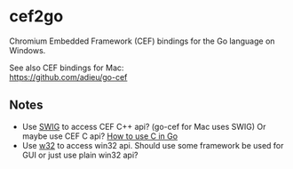 cef2go
======
Chromium Embedded Framework (CEF) bindings for the Go language on Windows.

See also CEF bindings for Mac:  
https://github.com/adieu/go-cef

Notes
-----
* Use [SWIG](http://www.swig.org/Doc2.0/Go.html) to access CEF C++ api? (go-cef for Mac uses SWIG) Or maybe use CEF C api? [How to use C in Go](http://stackoverflow.com/questions/1713214/how-to-use-c-in-go)
* Use [w32](https://github.com/AllenDang/w32) to access win32 api. Should use some framework be used for GUI or just use plain win32 api?
